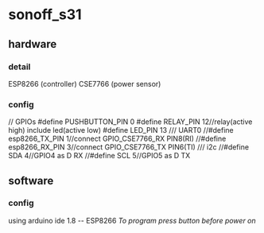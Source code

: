 # sonoff_s31

## hardware
### detail
ESP8266 (controller)
CSE7766 (power sensor)
### config
// GPIOs
#define PUSHBUTTON_PIN   0
#define RELAY_PIN       12//relay(active high) include led(active low)
#define LED_PIN         13
/// UART0
//#define esp8266_TX_PIN 1//connect GPIO_CSE7766_RX PIN8(RI)
//#define esp8266_RX_PIN 3//connect GPIO_CSE7766_TX PIN6(TI)
/// i2c
//#define SDA 4//GPIO4 as D RX
//#define SCL 5//GPIO5 as D TX


## software
### config
using arduino ide 1.8 -- ESP8266
*To program press button before power on*
